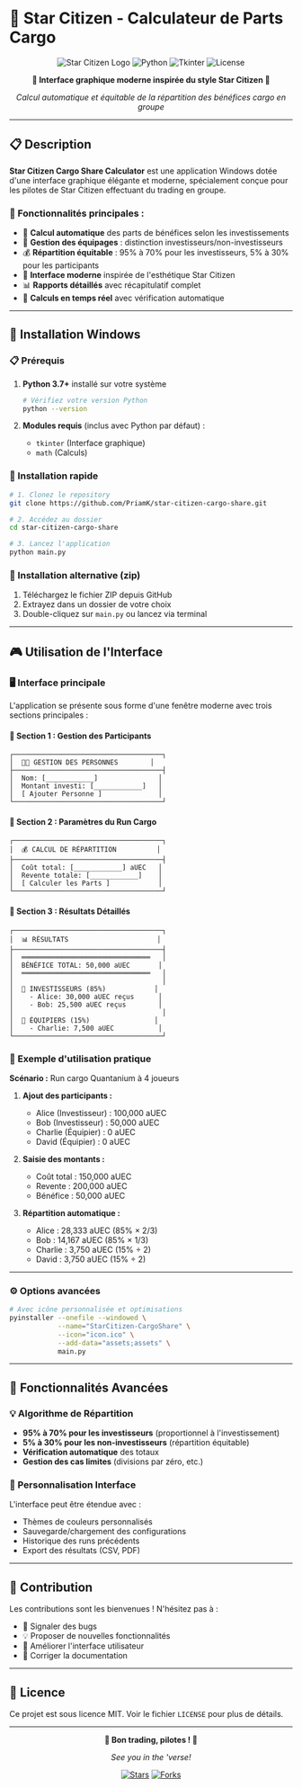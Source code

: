# 🚀 Star Citizen - Calculateur de Parts Cargo

<div align="center">
  
![Star Citizen Logo](https://img.shields.io/badge/Star_Citizen-Cargo_Share-0d1117?style=for-the-badge&logo=data:image/svg+xml;base64,PHN2ZyB3aWR0aD0iMjQiIGhlaWdodD0iMjQiIHZpZXdCb3g9IjAgMCAyNCAyNCIgZmlsbD0ibm9uZSIgeG1sbnM9Imh0dHA6Ly93d3cudzMub3JnLzIwMDAvc3ZnIj4KICA8cGF0aCBkPSJNMTIgMkMyMC40MSAyIDIyIDMuNTkgMjIgMTJDMjIgMjAuNDEgMjAuNDEgMjIgMTIgMjJDMy41OSAyMiAyIDIwLjQxIDIgMTJDMiAzLjU5IDMuNTkgMiAxMiAyWiIgZmlsbD0iIzAwN0FGRiIvPgo8L3N2Zz4K&color=007AFF)
![Python](https://img.shields.io/badge/Python-3.x-blue?style=for-the-badge&logo=python&logoColor=white)
![Tkinter](https://img.shields.io/badge/GUI-Tkinter-orange?style=for-the-badge&logo=python&logoColor=white)
![License](https://img.shields.io/badge/License-MIT-green?style=for-the-badge)

**🌌 Interface graphique moderne inspirée du style Star Citizen 🌌**

*Calcul automatique et équitable de la répartition des bénéfices cargo en groupe*

</div>

---

## 📋 Description

**Star Citizen Cargo Share Calculator** est une application Windows dotée d'une interface graphique élégante et moderne, spécialement conçue pour les pilotes de Star Citizen effectuant du trading en groupe. 

### 🎯 Fonctionnalités principales :

- 🧮 **Calcul automatique** des parts de bénéfices selon les investissements
- 👥 **Gestion des équipages** : distinction investisseurs/non-investisseurs
- 💰 **Répartition équitable** : 95% à 70% pour les investisseurs, 5% à 30% pour les participants
- 🎨 **Interface moderne** inspirée de l'esthétique Star Citizen
- 📊 **Rapports détaillés** avec récapitulatif complet
- 🔄 **Calculs en temps réel** avec vérification automatique

---

## 🚀 Installation Windows

### 📋 Prérequis

1. **Python 3.7+** installé sur votre système
   ```bash
   # Vérifiez votre version Python
   python --version
   ```

2. **Modules requis** (inclus avec Python par défaut) :
   - `tkinter` (Interface graphique)
   - `math` (Calculs)

### 💾 Installation rapide

```bash
# 1. Clonez le repository
git clone https://github.com/PriamK/star-citizen-cargo-share.git

# 2. Accédez au dossier
cd star-citizen-cargo-share

# 3. Lancez l'application
python main.py
```

### 🔧 Installation alternative (zip)

1. Téléchargez le fichier ZIP depuis GitHub
2. Extrayez dans un dossier de votre choix
3. Double-cliquez sur `main.py` ou lancez via terminal

---

## 🎮 Utilisation de l'Interface

### 🖥️ Interface principale

L'application se présente sous forme d'une fenêtre moderne avec trois sections principales :

#### 🔷 Section 1 : Gestion des Participants
```
┌─────────────────────────────────────┐
│  👨‍🚀 GESTION DES PERSONNES        │
├─────────────────────────────────────┤
│  Nom: [____________]               │
│  Montant investi: [____________]   │
│  [ Ajouter Personne ]              │
└─────────────────────────────────────┘
```

#### 🔷 Section 2 : Paramètres du Run Cargo
```
┌─────────────────────────────────────┐
│  💰 CALCUL DE RÉPARTITION          │
├─────────────────────────────────────┤
│  Coût total: [____________] aUEC   │
│  Revente totale: [____________]    │
│  [ Calculer les Parts ]            │
└─────────────────────────────────────┘
```

#### 🔷 Section 3 : Résultats Détaillés
```
┌─────────────────────────────────────┐
│  📊 RÉSULTATS                      │
├─────────────────────────────────────┤
│  ════════════════════════════════   │
│  BÉNÉFICE TOTAL: 50,000 aUEC       │
│  ════════════════════════════════   │
│                                     │
│  🚀 INVESTISSEURS (85%)            │
│    - Alice: 30,000 aUEC reçus      │
│    - Bob: 25,500 aUEC reçus        │
│                                     │
│  👥 ÉQUIPIERS (15%)                │
│    - Charlie: 7,500 aUEC           │
└─────────────────────────────────────┘
```

### 📝 Exemple d'utilisation pratique

**Scénario :** Run cargo Quantanium à 4 joueurs

1. **Ajout des participants :**
   - Alice (Investisseur) : 100,000 aUEC
   - Bob (Investisseur) : 50,000 aUEC  
   - Charlie (Équipier) : 0 aUEC
   - David (Équipier) : 0 aUEC

2. **Saisie des montants :**
   - Coût total : 150,000 aUEC
   - Revente : 200,000 aUEC
   - Bénéfice : 50,000 aUEC

3. **Répartition automatique :**
   - Alice : 28,333 aUEC (85% × 2/3)
   - Bob : 14,167 aUEC (85% × 1/3)
   - Charlie : 3,750 aUEC (15% ÷ 2)
   - David : 3,750 aUEC (15% ÷ 2)

---

### ⚙️ Options avancées

```bash
# Avec icône personnalisée et optimisations
pyinstaller --onefile --windowed \
            --name="StarCitizen-CargoShare" \
            --icon="icon.ico" \
            --add-data="assets;assets" \
            main.py
```

---

## 🔧 Fonctionnalités Avancées

### 💡 Algorithme de Répartition

- **95% à 70% pour les investisseurs** (proportionnel à l'investissement)
- **5% à 30% pour les non-investisseurs** (répartition équitable)
- **Vérification automatique** des totaux
- **Gestion des cas limites** (divisions par zéro, etc.)

### 🎨 Personnalisation Interface

L'interface peut être étendue avec :
- Thèmes de couleurs personnalisés
- Sauvegarde/chargement des configurations
- Historique des runs précédents
- Export des résultats (CSV, PDF)

---

## 🤝 Contribution

Les contributions sont les bienvenues ! N'hésitez pas à :
- 🐛 Signaler des bugs
- 💡 Proposer de nouvelles fonctionnalités
- 🎨 Améliorer l'interface utilisateur
- 📝 Corriger la documentation

---

## 📄 Licence

Ce projet est sous licence MIT. Voir le fichier `LICENSE` pour plus de détails.

---

<div align="center">
  
**🌌 Bon trading, pilotes ! 🌌**

*See you in the 'verse!*

[![Stars](https://img.shields.io/github/stars/PriamK/star-citizen-cargo-share?style=social)](https://github.com/PriamK/star-citizen-cargo-share/stargazers)
[![Forks](https://img.shields.io/github/forks/PriamK/star-citizen-cargo-share?style=social)](https://github.com/PriamK/star-citizen-cargo-share/network)

</div>
